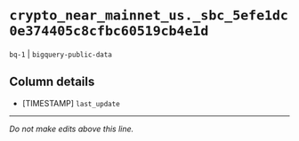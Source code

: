 # `crypto_near_mainnet_us._sbc_5efe1dc0e374405c8cfbc60519cb4e1d`
`bq-1` | `bigquery-public-data`

## Column details
* [TIMESTAMP] `last_update`

-------------------------------------------------------------------------------
*Do not make edits above this line.*
